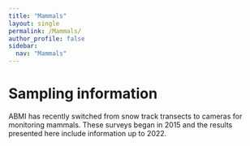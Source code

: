 ```yaml
---
title: "Mammals"
layout: single
permalink: /Mammals/
author_profile: false
sidebar:
  nav: "Mammals"
---
```


<h1>Sampling information</h1>

ABMI has recently switched from snow track transects to cameras for monitoring
mammals. These surveys began in 2015 and the results presented here include information up to 2022.